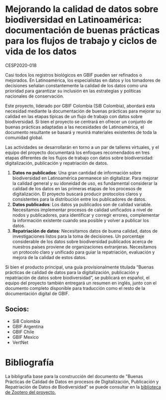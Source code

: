 
# Mejorando la calidad de datos sobre biodiversidad en Latinoamérica: documentación de buenas prácticas para los flujos de trabajo y ciclos de vida de los datos
 CESP2020-018

Casi todos los registros biológicos en GBIF pueden ser refinados o mejorados. En Latinoamérica, los especialistas en datos y los tomadores de decisiones señalan constantemente la calidad de los datos como una prioridad para garantizar su inclusión en las estrategias y políticas nacionales de conservación.

Este proyecto, liderado por GBIF Colombia (SiB Colombia), abordará esta necesidad mediante la documentación de buenas prácticas para mejorar su calidad en las etapas típicas de un flujo de trabajo con datos sobre biodiversidad. Si bien el proyecto se centrará en ofrecer un conjunto de buenas prácticas adaptadas a las necesidades de Latinoamérica, el documento resultante se basará y reunirá materiales existentes de toda la comunidad global.

Las actividades se desarrollarán en torno a un par de talleres virtuales, y el equipo del proyecto documentará los enfoques recomendados en tres etapas diferentes de los flujos de trabajo con datos sobre biodiversidad: digitalización, publicación y repatriación de datos.

1. **Datos no publicados**: Una gran cantidad de información sobre biodiversidad en Latinoamérica permanece sin digitalizar. Para mejorar la calidad general y su idoneidad de uso, es fundamental considerar la calidad de los datos en las primeras etapas de los procesos de digitalización. El proyecto buscará producir protocolos claros y consistentes para la distribución entre los publicadores de datos.
2. **Datos publicados**: Los datos ya publicados son de calidad variable. Necesitamos implementar procesos de calidad unificados a nivel de nodos y publicadores, para identificar y corregir errores, complementar la información existente cuando sea posible y volver a publicar los datos.
3. **Repatriación de datos**: Necesitamos datos de buena calidad, datos de investigaciones listos para la toma de decisiones. Un porcentaje considerable de los datos sobre biodiversidad publicados acerca de nuestros países proviene de organizaciones extranjeras. Necesitamos un protocolo claro y unificado para guiar la repatriación, evaluación y mejora de la calidad de estos datos.

Si bien el producto principal, una guía provisionalmente titulada “Buenas prácticas de calidad de datos para la digitalización, publicación y repatriación de datos sobre biodiversidad”, se publicará en español, el equipo del proyecto también entregará un resumen en inglés, junto con el documento completo disponible para traducción como el resto de la documentación digital de GBIF.


## Socios:
- SiB Colombia
- GBIF Argentina
- GBIF Chile
- GBIF Mexico
- VertNet 


# Bibliografía

La bibligrafía base para la construcción del documento de "Buenas Prácticas de Calidad de Datos en procesos de Digitalización, Publicación y Repatriación de Datos de Biodiversidad" se puede consultar en la [biblioteca de Zootero del proyecto.](https://www.zotero.org/groups/2764305/cesp_2020-018/library)

